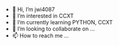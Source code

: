 - 👋 Hi, I’m jwi4087
- 👀 I’m interested in CCXT
- 🌱 I’m currently learning PYTHON, CCXT
- 💞️ I’m looking to collaborate on ...
- 📫 How to reach me ... 

<!---
jwi4087/jwi4087 is a ✨ special ✨ repository because its `README.md` (this file) appears on your GitHub profile.
You can click the Preview link to take a look at your changes.
--->
